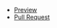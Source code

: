 - [Preview](https://ruslanm7778.github.io/new_prg/)
- [Pull Request](https://github.com/ruslanm7778/new_prg/pull/1/files)